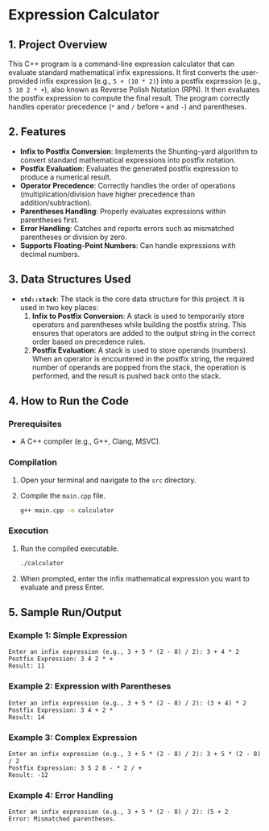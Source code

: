 # Expression Calculator

## 1. Project Overview

This C++ program is a command-line expression calculator that can evaluate standard mathematical infix expressions. It first converts the user-provided infix expression (e.g., `5 + (10 * 2)`) into a postfix expression (e.g., `5 10 2 * +`), also known as Reverse Polish Notation (RPN). It then evaluates the postfix expression to compute the final result. The program correctly handles operator precedence (`*` and `/` before `+` and `-`) and parentheses.

## 2. Features

- **Infix to Postfix Conversion**: Implements the Shunting-yard algorithm to convert standard mathematical expressions into postfix notation.
- **Postfix Evaluation**: Evaluates the generated postfix expression to produce a numerical result.
- **Operator Precedence**: Correctly handles the order of operations (multiplication/division have higher precedence than addition/subtraction).
- **Parentheses Handling**: Properly evaluates expressions within parentheses first.
- **Error Handling**: Catches and reports errors such as mismatched parentheses or division by zero.
- **Supports Floating-Point Numbers**: Can handle expressions with decimal numbers.

## 3. Data Structures Used

- **`std::stack`**: The stack is the core data structure for this project. It is used in two key places:
  1.  **Infix to Postfix Conversion**: A stack is used to temporarily store operators and parentheses while building the postfix string. This ensures that operators are added to the output string in the correct order based on precedence rules.
  2.  **Postfix Evaluation**: A stack is used to store operands (numbers). When an operator is encountered in the postfix string, the required number of operands are popped from the stack, the operation is performed, and the result is pushed back onto the stack.

## 4. How to Run the Code

### Prerequisites
- A C++ compiler (e.g., G++, Clang, MSVC).

### Compilation
1.  Open your terminal and navigate to the `src` directory.
2.  Compile the `main.cpp` file.

    ```bash
    g++ main.cpp -o calculator
    ```

### Execution
1.  Run the compiled executable.

    ```bash
    ./calculator
    ```

2.  When prompted, enter the infix mathematical expression you want to evaluate and press Enter.

## 5. Sample Run/Output

### Example 1: Simple Expression
```
Enter an infix expression (e.g., 3 + 5 * (2 - 8) / 2): 3 + 4 * 2
Postfix Expression: 3 4 2 * +
Result: 11
```

### Example 2: Expression with Parentheses
```
Enter an infix expression (e.g., 3 + 5 * (2 - 8) / 2): (3 + 4) * 2
Postfix Expression: 3 4 + 2 *
Result: 14
```

### Example 3: Complex Expression
```
Enter an infix expression (e.g., 3 + 5 * (2 - 8) / 2): 3 + 5 * (2 - 8) / 2
Postfix Expression: 3 5 2 8 - * 2 / +
Result: -12
```

### Example 4: Error Handling
```
Enter an infix expression (e.g., 3 + 5 * (2 - 8) / 2): (5 + 2
Error: Mismatched parentheses.


